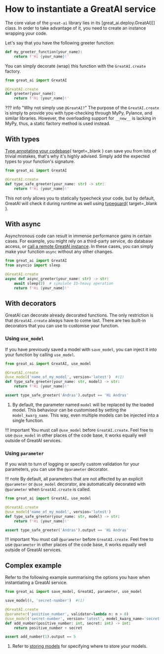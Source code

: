 # How to instantiate a GreatAI service

The core value of the `great-ai` library lies in its [great_ai.deploy.GreatAI][] class. In order to take advantage of it, you need to create an instance wrapping your code.

Let's say that you have the following greeter function:

```python title="greeter.py"
def my_greeter_function(your_name):
    return f'Hi {your_name}!'
```

You can simply decorate (wrap) this function with the `GreatAI.create` factory.

```python title="greeter.py"
from great_ai import GreatAI

@GreatAI.create
def greeter(your_name):
    return f'Hi {your_name}!'
```

??? info "Why not simply use `@GreatAI?`"
    The purpose of the `GreatAI.create` is simply to provide you with type-checking through MyPy, Pylance, and similar libraries. However, the overloading support for `__new__` is lacking in MyPy, thus, a static factory method is used instead.

## With types

[Type annotating your codebase](https://realpython.com/python-type-checking/){ target=_blank } can save you from lots of trivial mistakes, that's why it's highly advised. Simply add the expected types to your function's signature.

```python title="type_safe_greeter.py"
from great_ai import GreatAI

@GreatAI.create
def type_safe_greeter(your_name: str) -> str:
    return f'Hi {your_name}!'
```

This not only allows you to statically typecheck your code, but by default, GreatAI will check it during runtime as well using [typeguard](https://github.com/agronholm/typeguard){ target=_blank }.

## With async

Asynchronous code can result in immense performance gains in certain cases. For example, you might rely on a third-party service, do database access, or [call a remote GreatAI instance](/how-to-guides/call-remote). In these cases, you can simply make your function `async` without any other changes.

```python title="async_greeter.py"
from great_ai import GreatAI
from asyncio import sleep

@GreatAI.create
async def async_greeter(your_name: str) -> str:
    await sleep(2)  # simulate IO-heavy operation
    return f'Hi {your_name}!'
```

## With decorators

GreatAI can decorate already decorated functions. The only restriction is that `@GreatAI.create` always have to come last. There are two built-in decorators that you can use to customise your function.

### Using `use_model`

If you have previously saved a model with `save_model`, you can inject it into your function by calling `use_model`.

```python title="greeter_with_model.py"
from great_ai import GreatAI, use_model

@GreatAI.create
@use_model('name_of_my_model', version='latest')  #(1)
def type_safe_greeter(your_name: str, model) -> str:
    return f'Hi {your_name}!'

assert type_safe_greeter('Andras').output == 'Hi Andras'
```

1.  By default, the parameter named `model` will be replaced by the loaded model. This behaviour can be customised by setting the `model_kwarg_name`. This way, even multiple models can be injected into a single function.

!!! important
    You must call `@use_model` before `GreatAI.create`. Feel free to use `@use_model` in other places of the code base, it works equally well outside of GreatAI services. 


### Using `parameter`

If you wish to turn of logging or specify custom validation for your parameters, you can use the `@parameter` decorator.

!!! note
    By default, all parameters that are not affected by an explicit `@parameter` or `@use_model` decorator, are automatically decorated with `@parameter` when `GreatAI.create` is called.

```python title="greeter_with_validation.py"
from great_ai import GreatAI, use_model

@GreatAI.create
@use_model('name_of_my_model', version='latest')
def type_safe_greeter(your_name: str, model) -> str:
    return f'Hi {your_name}!'

assert type_safe_greeter('Andras').output == 'Hi Andras'
```

!!! important
    You must call `@parameter` before `GreatAI.create`. Feel free to use `@parameter` in other places of the code base, it works equally well outside of GreatAI services. 


## Complex example

Refer to the following example summarising the options you have when instantiating a GreatAI service.

```python title="complex.py"
from great_ai import save_model, GreatAI, parameter, use_model

save_model(4, 'secret-number')  #(1)

@GreatAI.create
@parameter('positive_number', validator=lambda n: n > 0)
@use_model('secret-number', version='latest', model_kwarg_name='secret')
def add_number(positive_number: int, secret: int) -> int:
    return positive_number + secret

assert add_number(1).output == 5
```

1.  Refer to [storing models](/how-to-guides/store-models) for specifying where to store your models. 
